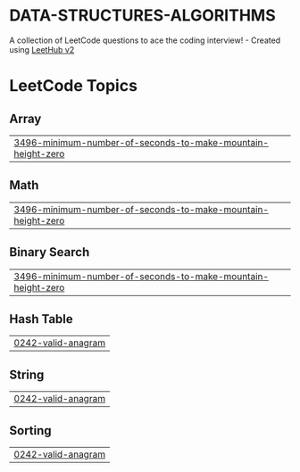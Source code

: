 # DATA-STRUCTURES-ALGORITHMS
A collection of LeetCode questions to ace the coding interview! - Created using [LeetHub v2](https://github.com/arunbhardwaj/LeetHub-2.0)

<!---LeetCode Topics Start-->
# LeetCode Topics
## Array
|  |
| ------- |
| [3496-minimum-number-of-seconds-to-make-mountain-height-zero](https://github.com/Deepak619261/DATA-STRUCTURES-ALGORITHMS/tree/master/3496-minimum-number-of-seconds-to-make-mountain-height-zero) |
## Math
|  |
| ------- |
| [3496-minimum-number-of-seconds-to-make-mountain-height-zero](https://github.com/Deepak619261/DATA-STRUCTURES-ALGORITHMS/tree/master/3496-minimum-number-of-seconds-to-make-mountain-height-zero) |
## Binary Search
|  |
| ------- |
| [3496-minimum-number-of-seconds-to-make-mountain-height-zero](https://github.com/Deepak619261/DATA-STRUCTURES-ALGORITHMS/tree/master/3496-minimum-number-of-seconds-to-make-mountain-height-zero) |
## Hash Table
|  |
| ------- |
| [0242-valid-anagram](https://github.com/Deepak619261/DATA-STRUCTURES-ALGORITHMS/tree/master/0242-valid-anagram) |
## String
|  |
| ------- |
| [0242-valid-anagram](https://github.com/Deepak619261/DATA-STRUCTURES-ALGORITHMS/tree/master/0242-valid-anagram) |
## Sorting
|  |
| ------- |
| [0242-valid-anagram](https://github.com/Deepak619261/DATA-STRUCTURES-ALGORITHMS/tree/master/0242-valid-anagram) |
<!---LeetCode Topics End-->
